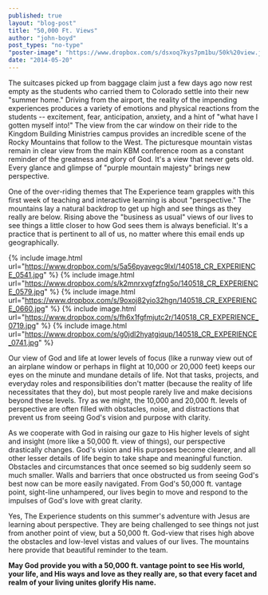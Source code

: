 ```yaml
---
published: true
layout: "blog-post"
title: "50,000 Ft. Views"
author: "john-boyd"
post_types: "no-type"
"poster-image": "https://www.dropbox.com/s/dsxoq7kys7pm1bu/50k%20view.jpg"
date: "2014-05-20"
---
```


The suitcases picked up from baggage claim just a few days ago now rest empty as the students who carried them to Colorado settle into their new "summer home." Driving from the airport, the reality of the impending experiences produces a variety of emotions and physical reactions from the students -- excitement, fear, anticipation, anxiety, and a hint of "what have I gotten myself into!" The view from the car window on their ride to the Kingdom Building Ministries campus provides an incredible scene of the Rocky Mountains that follow to the West.  The picturesque mountain vistas remain in clear view from the main KBM conference room as a constant reminder of the greatness and glory of God. It's a view that never gets old. Every glance and glimpse of "purple mountain majesty" brings new perspective.
 
One of the over-riding themes that The Experience team grapples with this first week of teaching and interactive learning is about "perspective."  The mountains lay a natural backdrop to get up high and see things as they really are below.  Rising above the "business as usual" views of our lives to see things a little closer to how God sees them is always beneficial. It's a practice that is pertinent to all of us, no matter where this email ends up geographically.  

{% include image.html url="https://www.dropbox.com/s/5a56pyavegc9lxl/140518_CR_EXPERIENCE_0541.jpg" %}
{% include image.html url="https://www.dropbox.com/s/k2mnrxvgfzfng5o/140518_CR_EXPERIENCE_0579.jpg" %}
{% include image.html url="https://www.dropbox.com/s/9oxoj82yio32hgn/140518_CR_EXPERIENCE_0660.jpg" %}
{% include image.html url="https://www.dropbox.com/s/fh6x1fgfmjutc2r/140518_CR_EXPERIENCE_0719.jpg" %}
{% include image.html url="https://www.dropbox.com/s/g0jdl2hyatgiqup/140518_CR_EXPERIENCE_0741.jpg" %}

Our view of God and life at lower levels of focus (like a runway view out of an airplane window or perhaps in flight at 10,000 or 20,000 feet) keeps our eyes on the minute and mundane details of life.  Not that tasks, projects, and everyday roles and responsibilities don't matter (because the reality of life necessitates that they do), but most people rarely live and make decisions beyond these levels. Try as we might, the 10,000 and 20,000 ft. levels of perspective are often filled with obstacles, noise, and distractions that prevent us from seeing God's vision and purpose with clarity.

As we cooperate with God in raising our gaze to His higher levels of sight and insight (more like a 50,000 ft. view of things), our perspective drastically changes.  God's vision and His purposes become clearer, and all other lesser details of life begin to take shape and meaningful function. Obstacles and circumstances that once seemed so big suddenly seem so much smaller. Walls and barriers that once obstructed us from seeing God's best now can be more easily navigated. From God's 50,000 ft. vantage point, sight-line unhampered, our lives begin to move and respond to the impulses of God's love with great clarity. 

Yes, The Experience students on this summer's adventure with Jesus are learning about perspective.  They are being challenged to see things not just from another point of view, but a 50,000 ft. God-view that rises high above the obstacles and low-level vistas and values of our lives.  The mountains here provide that beautiful reminder to the team. 

**May God provide you with a 50,000 ft. vantage point to see His world, your life, and His ways and love as they really are, so that every facet and realm of your living unites glorify His name.** 
